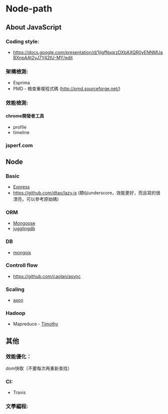Node-path
=======

About JavaScript
----------------

### Coding style:
* https://docs.google.com/presentation/d/1jlgfNxqrzDXbAXQR0yENNMUaBXnpAAt2yJ7Y42tU-MY/edit

### 架構檢測:
* Esprima
* PMD - 檢查重複程式碼 (http://pmd.sourceforge.net/)

### 效能檢測:
#### chrome開發者工具
* profile
* timeline

### jsperf.com


Node
----

### Basic
* [Express](http://expressjs.com/)
* https://github.com/dtao/lazy.js (類似underscore，效能更好，而且寫的很漂亮，可以參考原始碼)

### ORM
* [Mongoose](http://mongoosejs.com/)
* [jugglingdb](https://github.com/1602/jugglingdb)

### DB
* [mongojs](https://github.com/gett/mongojs)

### Controll flow
* https://github.com/caolan/async

### Scaling
* [axon](https://github.com/visionmedia/axon)

### Hadoop
* Mapreduce - [Timothy](https://github.com/forward/timothy)


其他
----

### 效能優化：
dom快取（不要每次再重新查找）

### CI:
* Travis

### 文學編程:


